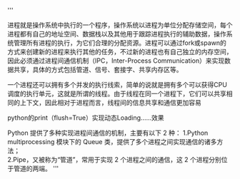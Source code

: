 ''' 

进程就是操作系统中执行的一个程序，操作系统以进程为单位分配存储空间，每个进程都有自己的地址空间、数据栈以及其他用于跟踪进程执行的辅助数据，操作系统管理所有进程的执行，为它们合理的分配资源。进程可以通过fork或spawn的方式来创建新的进程来执行其他的任务，不过新的进程也有自己独立的内存空间，因此必须通过进程间通信机制（IPC，Inter-Process Communication）来实现数据共享，具体的方式包括管道、信号、套接字、共享内存区等。

一个进程还可以拥有多个并发的执行线索，简单的说就是拥有多个可以获得CPU调度的执行单元，这就是所谓的线程。由于线程在同一个进程下，它们可以共享相同的上下文，因此相对于进程而言，线程间的信息共享和通信更加容易 
            
python的print（flush=True）实现动态Loading......效果     
    
Python 提供了多种实现进程间通信的机制，主要有以下 2 种：
1.Python multiprocessing 模块下的 Queue 类，提供了多个进程之间实现通信的诸多方法；   
2.Pipe，又被称为“管道”，常用于实现 2 个进程之间的通信，这 2 个进程分别位于管道的两端。
'''